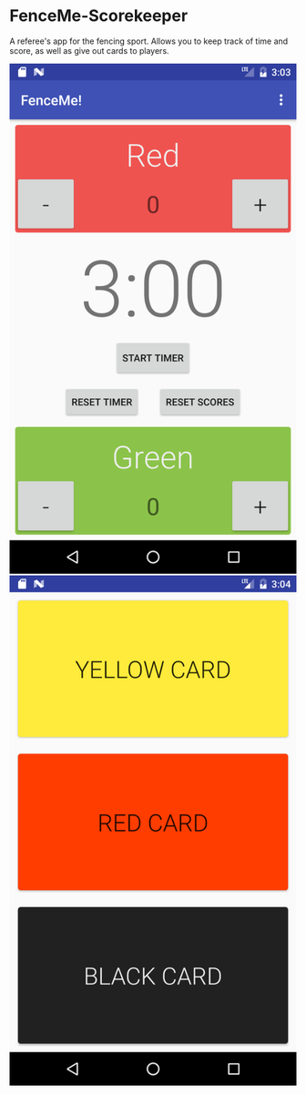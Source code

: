 # FenceMe-Scorekeeper

A referee's app for the fencing sport. Allows you to keep track of time and score, as well as give out cards to players.

![Main Screen](/screenshots/main_ui.png)
![Card Interface](/screenshots/card_ui.png)

